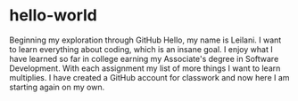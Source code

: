 # hello-world
Beginning my exploration through GitHub
Hello, my name is Leilani. I want to learn everything about coding, which is an insane goal. I enjoy what I have learned so far in college earning my Associate's degree in Software Development. With each assignment my list of more things I want to learn multiplies. I have created a GitHub account for classwork and now here I am starting again on my own. 
